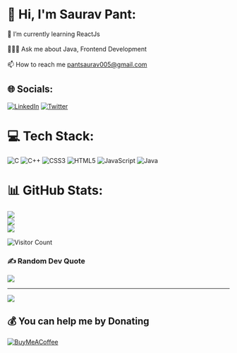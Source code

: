 # 💫 Hi, I'm Saurav Pant:
🌱 I’m currently learning ReactJs<br><br>👨‍💻💬 Ask me about Java, Frontend Development<br><br>📫 How to reach me pantsaurav005@gmail.com


## 🌐 Socials:
[![LinkedIn](https://img.shields.io/badge/LinkedIn-%230077B5.svg?logo=linkedin&logoColor=white)](https://www.linkedin.com/in/saurav-pant-790065239/) [![Twitter](https://img.shields.io/badge/Twitter-%231DA1F2.svg?logo=Twitter&logoColor=white)](https://twitter.com/Saurav_Pant_) 

# 💻 Tech Stack:
![C](https://img.shields.io/badge/c-%2300599C.svg?style=for-the-badge&logo=c&logoColor=white) ![C++](https://img.shields.io/badge/c++-%2300599C.svg?style=for-the-badge&logo=c%2B%2B&logoColor=white) ![CSS3](https://img.shields.io/badge/css3-%231572B6.svg?style=for-the-badge&logo=css3&logoColor=white) ![HTML5](https://img.shields.io/badge/html5-%23E34F26.svg?style=for-the-badge&logo=html5&logoColor=white) ![JavaScript](https://img.shields.io/badge/javascript-%23323330.svg?style=for-the-badge&logo=javascript&logoColor=%23F7DF1E) ![Java](https://img.shields.io/badge/java-%23ED8B00.svg?style=for-the-badge&logo=java&logoColor=white) 
# 📊 GitHub Stats:
![](https://github-readme-stats.vercel.app/api?username=Saurav-Pant&theme=radical&hide_border=false&include_all_commits=true&count_private=false)<br/>
![](https://github-readme-streak-stats.herokuapp.com/?user=Saurav-Pant&theme=radical&hide_border=false)<br/>
![](https://github-readme-stats.vercel.app/api/top-langs/?username=Saurav-Pant&theme=radical&hide_border=false&include_all_commits=true&count_private=false&layout=compact)

![Visitor Count](https://profile-counter.glitch.me/{poonam-adlakha}/count.svg)

### ✍️ Random Dev Quote
![](https://quotes-github-readme.vercel.app/api?type=horizontal&theme=merko)

---
[![](https://visitcount.itsvg.in/api?id=abhirk247&icon=7&color=3)](https://visitcount.itsvg.in)

  ## 💰 You can help me by Donating
  [![BuyMeACoffee](https://img.shields.io/badge/Buy%20Me%20a%20Coffee-ffdd00?style=for-the-badge&logo=buy-me-a-coffee&logoColor=black)](https://www.buymeacoffee.com/Saurav-Pant) 

